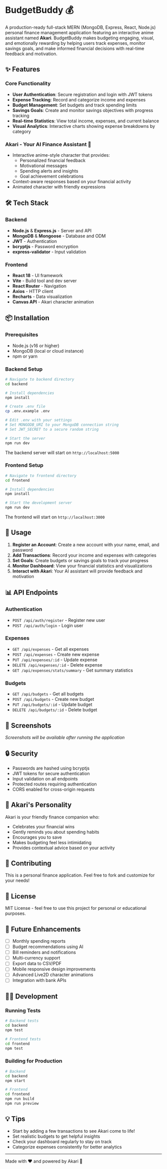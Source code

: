 # BudgetBuddy 💰

A production-ready full-stack MERN (MongoDB, Express, React, Node.js) personal finance management application featuring an interactive anime assistant named **Akari**. BudgetBuddy makes budgeting engaging, visual, and emotionally rewarding by helping users track expenses, monitor savings goals, and make informed financial decisions with real-time feedback and motivation.

## ✨ Features

### Core Functionality
- **User Authentication**: Secure registration and login with JWT tokens
- **Expense Tracking**: Record and categorize income and expenses
- **Budget Management**: Set budgets and track spending limits
- **Savings Goals**: Create and monitor savings objectives with progress tracking
- **Real-time Statistics**: View total income, expenses, and current balance
- **Visual Analytics**: Interactive charts showing expense breakdowns by category

### Akari - Your AI Finance Assistant 🌟
- Interactive anime-style character that provides:
  - Personalized financial feedback
  - Motivational messages
  - Spending alerts and insights
  - Goal achievement celebrations
- Context-aware responses based on your financial activity
- Animated character with friendly expressions

## 🛠 Tech Stack

### Backend
- **Node.js** & **Express.js** - Server and API
- **MongoDB** & **Mongoose** - Database and ODM
- **JWT** - Authentication
- **bcryptjs** - Password encryption
- **express-validator** - Input validation

### Frontend
- **React 18** - UI framework
- **Vite** - Build tool and dev server
- **React Router** - Navigation
- **Axios** - HTTP client
- **Recharts** - Data visualization
- **Canvas API** - Akari character animation

## 📦 Installation

### Prerequisites
- Node.js (v16 or higher)
- MongoDB (local or cloud instance)
- npm or yarn

### Backend Setup

```bash
# Navigate to backend directory
cd backend

# Install dependencies
npm install

# Create .env file
cp .env.example .env

# Edit .env with your settings
# Set MONGODB_URI to your MongoDB connection string
# Set JWT_SECRET to a secure random string

# Start the server
npm run dev
```

The backend server will start on `http://localhost:5000`

### Frontend Setup

```bash
# Navigate to frontend directory
cd frontend

# Install dependencies
npm install

# Start the development server
npm run dev
```

The frontend will start on `http://localhost:3000`

## 🚀 Usage

1. **Register an Account**: Create a new account with your name, email, and password
2. **Add Transactions**: Record your income and expenses with categories
3. **Set Goals**: Create budgets or savings goals to track your progress
4. **Monitor Dashboard**: View your financial statistics and visualizations
5. **Interact with Akari**: Your AI assistant will provide feedback and motivation

## 📊 API Endpoints

### Authentication
- `POST /api/auth/register` - Register new user
- `POST /api/auth/login` - Login user

### Expenses
- `GET /api/expenses` - Get all expenses
- `POST /api/expenses` - Create new expense
- `PUT /api/expenses/:id` - Update expense
- `DELETE /api/expenses/:id` - Delete expense
- `GET /api/expenses/stats/summary` - Get summary statistics

### Budgets
- `GET /api/budgets` - Get all budgets
- `POST /api/budgets` - Create new budget
- `PUT /api/budgets/:id` - Update budget
- `DELETE /api/budgets/:id` - Delete budget

## 🎨 Screenshots

*Screenshots will be available after running the application*

## 🔒 Security

- Passwords are hashed using bcryptjs
- JWT tokens for secure authentication
- Input validation on all endpoints
- Protected routes requiring authentication
- CORS enabled for cross-origin requests

## 🌟 Akari's Personality

Akari is your friendly finance companion who:
- Celebrates your financial wins
- Gently reminds you about spending habits
- Encourages you to save
- Makes budgeting feel less intimidating
- Provides contextual advice based on your activity

## 🤝 Contributing

This is a personal finance application. Feel free to fork and customize for your needs!

## 📝 License

MIT License - feel free to use this project for personal or educational purposes.

## 🎯 Future Enhancements

- [ ] Monthly spending reports
- [ ] Budget recommendations using AI
- [ ] Bill reminders and notifications
- [ ] Multi-currency support
- [ ] Export data to CSV/PDF
- [ ] Mobile responsive design improvements
- [ ] Advanced Live2D character animations
- [ ] Integration with bank APIs

## 👨‍💻 Development

### Running Tests
```bash
# Backend tests
cd backend
npm test

# Frontend tests
cd frontend
npm test
```

### Building for Production
```bash
# Backend
cd backend
npm start

# Frontend
cd frontend
npm run build
npm run preview
```

## 💡 Tips

- Start by adding a few transactions to see Akari come to life!
- Set realistic budgets to get helpful insights
- Check your dashboard regularly to stay on track
- Categorize expenses consistently for better analytics

---

Made with ❤️ and powered by Akari 🌸
